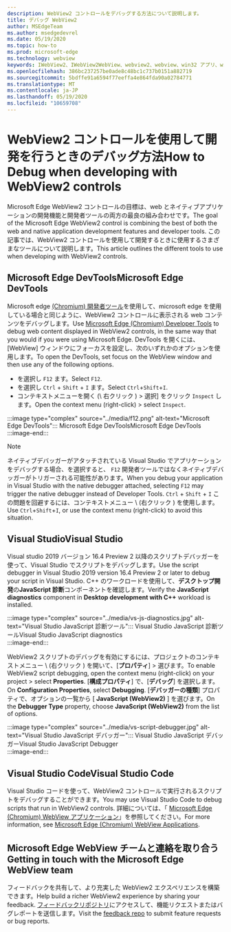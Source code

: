 ```yaml
---
description: WebView2 コントロールをデバッグする方法について説明します。
title: デバッグ WebView2
author: MSEdgeTeam
ms.author: msedgedevrel
ms.date: 05/19/2020
ms.topic: how-to
ms.prod: microsoft-edge
ms.technology: webview
keywords: IWebView2、IWebView2WebView、webview2、webview、win32 アプリ、win32、edge、ICoreWebView2、ICoreWebView2Host、browser control、edge html
ms.openlocfilehash: 386bc237257be0ade8c48bc1c737b0151a882719
ms.sourcegitcommit: 5bdffe91a6594f77eeffa4e864fda90a02784771
ms.translationtype: MT
ms.contentlocale: ja-JP
ms.lasthandoff: 05/19/2020
ms.locfileid: "10659708"
---
```

# <span data-ttu-id="57e4a-104">WebView2 コントロールを使用して開発を行うときのデバッグ方法</span><span class="sxs-lookup"><span data-stu-id="57e4a-104">How to Debug when developing with WebView2 controls</span></span>  

<span data-ttu-id="57e4a-105">Microsoft Edge WebView2 コントロールの目標は、web とネイティブアプリケーションの開発機能と開発者ツールの両方の最良の組み合わせです。</span><span class="sxs-lookup"><span data-stu-id="57e4a-105">The goal of the Microsoft Edge WebView2 control is combining the best of both the web and native application development features and developer tools.</span></span>  <span data-ttu-id="57e4a-106">この記事では、WebView2 コントロールを使用して開発するときに使用するさまざまなツールについて説明します。</span><span class="sxs-lookup"><span data-stu-id="57e4a-106">This article outlines the different tools to use when developing with WebView2 controls.</span></span>  

## <span data-ttu-id="57e4a-107">Microsoft Edge DevTools</span><span class="sxs-lookup"><span data-stu-id="57e4a-107">Microsoft Edge DevTools</span></span>  

<span data-ttu-id="57e4a-108">Microsoft edge [(Chromium) 開発者ツール](/microsoft-edge/devtools-guide-chromium)を使用して、microsoft edge を使用している場合と同じように、WebView2 コントロールに表示される web コンテンツをデバッグします。</span><span class="sxs-lookup"><span data-stu-id="57e4a-108">Use [Microsoft Edge (Chromium) Developer Tools](/microsoft-edge/devtools-guide-chromium) to debug web content displayed in WebView2 controls, in the same way that you would if you were using Microsoft Edge.</span></span>  <span data-ttu-id="57e4a-109">DevTools を開くには、[WebView] ウィンドウにフォーカスを設定し、次のいずれかのオプションを使用します。</span><span class="sxs-lookup"><span data-stu-id="57e4a-109">To open the DevTools, set focus on the WebView window and then use any of the following options.</span></span>  
*   <span data-ttu-id="57e4a-110">を選択し `F12` ます。</span><span class="sxs-lookup"><span data-stu-id="57e4a-110">Select `F12`.</span></span>  
*   <span data-ttu-id="57e4a-111">を選択し `Ctrl` + `Shift` + `I` ます。</span><span class="sxs-lookup"><span data-stu-id="57e4a-111">Select `Ctrl`+`Shift`+`I`.</span></span>  
*   <span data-ttu-id="57e4a-112">コンテキストメニューを開く (\ 右クリック \) > 選択] をクリック `Inspect` します。</span><span class="sxs-lookup"><span data-stu-id="57e4a-112">Open the context menu \(right-click\) > select `Inspect`.</span></span>  

:::image type="complex" source="../media/f12.png" alt-text="Microsoft Edge DevTools":::
   <span data-ttu-id="57e4a-114">Microsoft Edge DevTools</span><span class="sxs-lookup"><span data-stu-id="57e4a-114">Microsoft Edge DevTools</span></span>  
:::image-end:::  

> [!NOTE]
> <span data-ttu-id="57e4a-115">ネイティブデバッガーがアタッチされている Visual Studio でアプリケーションをデバッグする場合、を選択すると、 `F12` 開発者ツールではなくネイティブデバッガーがトリガーされる可能性があります。</span><span class="sxs-lookup"><span data-stu-id="57e4a-115">When you debug your application in Visual Studio with the native debugger attached, selecting `F12` may trigger the native debugger instead of Developer Tools.</span></span>  <span data-ttu-id="57e4a-116">`Ctrl` + `Shift` + `I` この問題を回避するには、コンテキストメニュー \ (右クリック \) を使用します。</span><span class="sxs-lookup"><span data-stu-id="57e4a-116">Use `Ctrl`+`Shift`+`I`, or use the context menu \(right-click\) to avoid this situation.</span></span>  

## <span data-ttu-id="57e4a-117">Visual Studio</span><span class="sxs-lookup"><span data-stu-id="57e4a-117">Visual Studio</span></span>  

<span data-ttu-id="57e4a-118">Visual studio 2019 バージョン 16.4 Preview 2 以降のスクリプトデバッガーを使って、Visual Studio でスクリプトをデバッグします。</span><span class="sxs-lookup"><span data-stu-id="57e4a-118">Use the script debugger in Visual Studio 2019 version 16.4 Preview 2 or later to debug your script in Visual Studio.</span></span>  <span data-ttu-id="57e4a-119">C++ のワークロードを使用して、**デスクトップ開発**の**JavaScript 診断**コンポーネントを確認します。</span><span class="sxs-lookup"><span data-stu-id="57e4a-119">Verify the **JavaScript diagnostics** component in **Desktop development with C++** workload is installed.</span></span>  

:::image type="complex" source="../media/vs-js-diagnostics.jpg" alt-text="Visual Studio JavaScript 診断ツール":::
   <span data-ttu-id="57e4a-121">Visual Studio JavaScript 診断ツール</span><span class="sxs-lookup"><span data-stu-id="57e4a-121">Visual Studio JavaScript diagnostics</span></span>  
:::image-end:::  

<!--todo: Please update the image to use a red rectangle to outline the portion of the screen to highlight  -->  

<span data-ttu-id="57e4a-122">WebView2 スクリプトのデバッグを有効にするには、プロジェクトのコンテキストメニュー \ (右クリック \) を開いて、[**プロパティ**] > 選びます。</span><span class="sxs-lookup"><span data-stu-id="57e4a-122">To enable WebView2 script debugging, open the context menu \(right-click\) on your project > select **Properties**.</span></span>  <span data-ttu-id="57e4a-123">[**構成プロパティ**] で、[**デバッグ**] を選択します。</span><span class="sxs-lookup"><span data-stu-id="57e4a-123">On **Configuration Properties**, select **Debugging**.</span></span>  <span data-ttu-id="57e4a-124">[**デバッガーの種類**] プロパティで、オプションの一覧から [ **JavaScript (WebView2)** ] を選びます。</span><span class="sxs-lookup"><span data-stu-id="57e4a-124">On the **Debugger Type** property, choose **JavaScript (WebView2)** from the list of options.</span></span> 

:::image type="complex" source="../media/vs-script-debugger.jpg" alt-text="Visual Studio JavaScript デバッガー":::
   <span data-ttu-id="57e4a-126">Visual Studio JavaScript デバッガー</span><span class="sxs-lookup"><span data-stu-id="57e4a-126">Visual Studio JavaScript Debugger</span></span>  
:::image-end:::  

<!--todo: Please update the image to use a red rectangle to outline the portion of the screen to highlight  -->  

## <span data-ttu-id="57e4a-127">Visual Studio Code</span><span class="sxs-lookup"><span data-stu-id="57e4a-127">Visual Studio Code</span></span>  

<span data-ttu-id="57e4a-128">Visual Studio コードを使って、WebView2 コントロールで実行されるスクリプトをデバッグすることができます。</span><span class="sxs-lookup"><span data-stu-id="57e4a-128">You may use Visual Studio Code to debug scripts that run in WebView2 controls.</span></span>  <span data-ttu-id="57e4a-129">詳細については、「 [Microsoft Edge (Chromium) WebView アプリケーション](https://github.com/microsoft/vscode-edge-debug2/blob/master/README.md#microsoft-edge-chromium-webview-applications)」を参照してください。</span><span class="sxs-lookup"><span data-stu-id="57e4a-129">For more information, see [Microsoft Edge (Chromium) WebView Applications](https://github.com/microsoft/vscode-edge-debug2/blob/master/README.md#microsoft-edge-chromium-webview-applications).</span></span>  

<!--todo:  add See also heading  -->  

## <span data-ttu-id="57e4a-130">Microsoft Edge WebView チームと連絡を取り合う</span><span class="sxs-lookup"><span data-stu-id="57e4a-130">Getting in touch with the Microsoft Edge WebView team</span></span>  

<span data-ttu-id="57e4a-131">フィードバックを共有して、より充実した WebView2 エクスペリエンスを構築できます。</span><span class="sxs-lookup"><span data-stu-id="57e4a-131">Help build a richer WebView2 experience by sharing your feedback.</span></span>  <span data-ttu-id="57e4a-132">[フィードバックリポジトリ](https://aka.ms/webviewfeedback)にアクセスして、機能リクエストまたはバグレポートを送信します。</span><span class="sxs-lookup"><span data-stu-id="57e4a-132">Visit the [feedback repo](https://aka.ms/webviewfeedback) to submit feature requests or bug reports.</span></span>  
